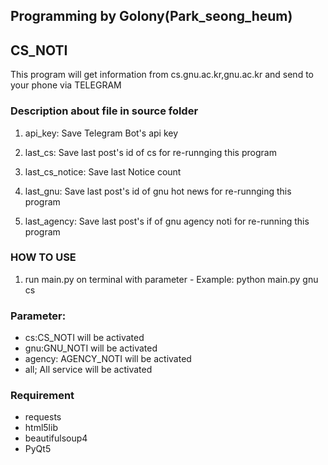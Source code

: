 ## Programming by Golony(Park_seong_heum)
## CS_NOTI

This program will get information from cs.gnu.ac.kr,gnu.ac.kr and send to your phone via TELEGRAM

### Description about file in source folder
1. api_key: Save Telegram Bot's api key

2. last_cs: Save last post's id of cs for re-runnging this program

3. last_cs_notice: Save last Notice count

4. last_gnu: Save last post's id of gnu hot news for re-runnging this program

5. last_agency: Save last post's if of gnu agency noti for re-running this program

### HOW TO USE
1. run main.py on terminal with parameter - Example: python main.py gnu cs

### Parameter:
* cs:CS_NOTI will be activated
* gnu:GNU_NOTI will be activated
* agency: AGENCY_NOTI will be activated
* all; All service will be activated

### Requirement
* requests
* html5lib
* beautifulsoup4
* PyQt5